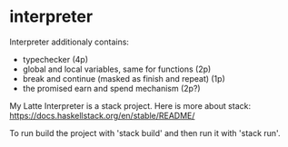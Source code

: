 # interpreter
Interpreter additionaly contains:

- typechecker (4p)
- global and local variables, same for functions (2p)
- break and continue (masked as finish and repeat) (1p)
- the promised earn and spend mechanism (2p?)

My Latte Interpreter is a stack project. Here is more about stack: https://docs.haskellstack.org/en/stable/README/

To run build the project with 'stack build' and then run it with 'stack run'.